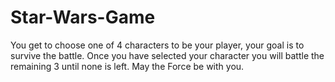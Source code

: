 # Star-Wars-Game

You get to choose one of 4 characters to be your player, your goal is to survive the battle. Once you have selected your character you will battle the remaining 3 until none is left. May the Force be with you.